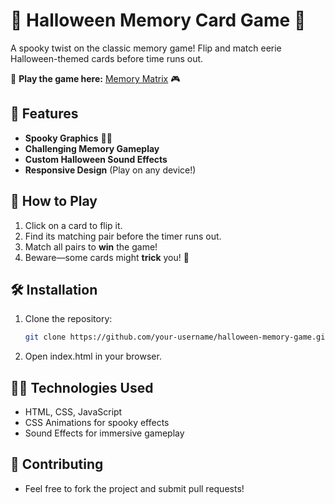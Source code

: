 # 🎃 Halloween Memory Card Game 👻  

A spooky twist on the classic memory game! Flip and match eerie Halloween-themed cards before time runs out.  

🔗 **Play the game here:** [Memory Matrix](https://rininaskar.github.io/memory-matrix) 🎮 

## 📜 Features  
- **Spooky Graphics** 🎃🦇  
- **Challenging Memory Gameplay**  
- **Custom Halloween Sound Effects**  
- **Responsive Design** (Play on any device!)  

## 🚀 How to Play  
1. Click on a card to flip it.  
2. Find its matching pair before the timer runs out.  
3. Match all pairs to **win** the game!  
4. Beware—some cards might **trick** you! 👀  

## 🛠️ Installation  
1. Clone the repository:  
   ```sh
   git clone https://github.com/your-username/halloween-memory-game.git
2. Open index.html in your browser.

## 🧙‍♂️ Technologies Used
- HTML, CSS, JavaScript
- CSS Animations for spooky effects
- Sound Effects for immersive gameplay

## 🙌 Contributing
- Feel free to fork the project and submit pull requests!
